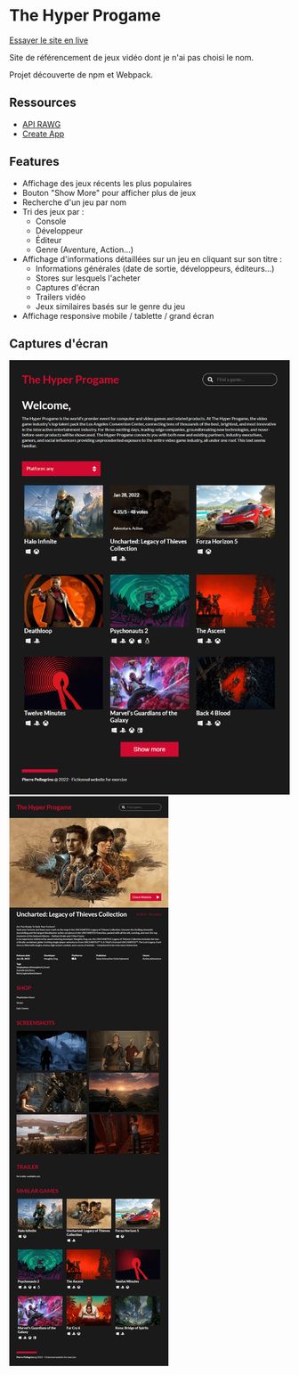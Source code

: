 
# The Hyper Progame
[Essayer le site en live](https://pierre-pellegrino.github.io/Gaming-Website)


Site de référencement de jeux vidéo dont je n'ai pas choisi le nom.

Projet découverte de npm et Webpack.


## Ressources

 - [API RAWG](https://rawg.io/apidocs)
 - [Create App](https://createapp.dev/webpack)


## Features

- Affichage des jeux récents les plus populaires
- Bouton "Show More" pour afficher plus de jeux
- Recherche d'un jeu par nom
- Tri des jeux par :
    - Console
    - Développeur
    - Éditeur
    - Genre (Aventure, Action...)
- Affichage d'informations détaillées sur un jeu en cliquant sur son titre :
    - Informations générales (date de sortie, développeurs, éditeurs...)
    - Stores sur lesquels l'acheter
    - Captures d'écran
    - Trailers vidéo
    - Jeux similaires basés sur le genre du jeu
- Affichage responsive mobile / tablette / grand écran


## Captures d'écran

![Liste des jeux](cap1.png)
![Détail du jeu](cap2.png)
